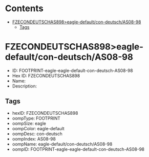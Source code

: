 



Contents
========

* [FZECONDEUTSCHAS898>eagle-default/con-deutsch/AS08-98](#fzecondeutschas898eagle-defaultcon-deutschas08-98)
	* [Tags](#tags)

# FZECONDEUTSCHAS898>eagle-default/con-deutsch/AS08-98

- ID: FOOTPRINT-eagle-eagle-default-con-deutsch-AS08-98
- Hex ID: FZECONDEUTSCHAS898
- Name: 
- Description: 

## Tags

- hexID: FZECONDEUTSCHAS898
- oompType: FOOTPRINT
- oompSize: eagle
- oompColor: eagle-default
- oompDesc: con-deutsch
- oompIndex: AS08-98
- oompName: eagle-default/con-deutsch/AS08-98
- oompID: FOOTPRINT-eagle-eagle-default-con-deutsch-AS08-98
